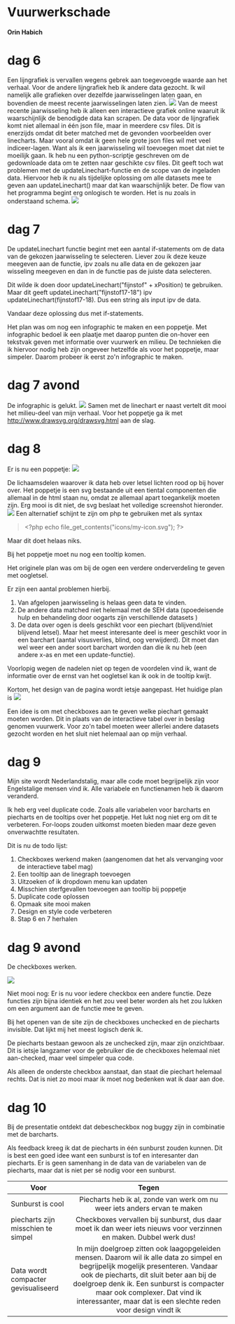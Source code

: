 # Vuurwerkschade
#### Orin Habich

# dag 6
Een lijngrafiek is vervallen wegens gebrek aan toegevoegde waarde aan het verhaal.
Voor de andere lijngrafiek heb ik andere data gezocht. Ik wil namelijk alle grafieken over dezelfde jaarwisselingen laten gaan, en bovendien de meest recente jaarwisselingen laten zien.
![](doc/schetsWebsite3.png)
Van de meest recente jaarwisseling heb ik alleen een interactieve grafiek online waaruit ik waarschijnlijk de benodigde data kan scrapen.
De data voor de lijngrafiek komt niet allemaal in één json file, maar in meerdere csv files.
Dit is enerzijds omdat dit beter matched met de gevonden voorbeelden over linecharts.
Maar vooral omdat ik geen hele grote json files wil met veel indiceer-lagen. Want als ik
een jaarwisseling wil toevoegen moet dat niet te moeilijk gaan.
Ik heb nu een python-scriptje geschreven om de gedownloade data om te zetten naar geschikte csv files.
Dit geeft toch wat problemen met de updateLinechart-functie en de scope van de ingeladen data.
Hiervoor heb ik nu als tijdelijke oplossing om alle datasets mee te geven aan updateLinechart() maar dat kan waarschijnlijk beter.
De flow van het programma begint erg onlogisch te worden.
Het is nu zoals in onderstaand schema.
![](doc/functies2.png)

# dag 7
De updateLinechart functie begint met een aantal if-statements om de data van de gekozen jaarwisseling te selecteren. Liever zou ik deze keuze meegeven aan de functie, ipv zoals nu alle data en de gekozen jaar wisseling meegeven en dan in de functie pas de juiste data selecteren.

Dit wilde ik doen door updateLinechart("fijnstof" + xPosition) te gebruiken.
Maar dit geeft updateLinechart("fijnstof17-18") ipv updateLinechart(fijnstof17-18). Dus een string als input ipv de data.

Vandaar deze oplossing dus met if-statements.

Het plan was om nog een infographic te maken en een poppetje. Met infographic bedoel ik een plaatje met daarop punten die on-hover een tekstvak geven met informatie over vuurwerk en milieu.
De technieken die ik hiervoor nodig heb zijn ongeveer hetzelfde als voor het poppetje, maar simpeler. Daarom probeer ik eerst zo'n infographic te maken.

# dag 7 avond
De infographic is gelukt.
![](doc/websiteDag7.png)
Samen met de linechart er naast vertelt dit mooi het milieu-deel van mijn verhaal.
Voor het poppetje ga ik met http://www.drawsvg.org/drawsvg.html aan de slag.

# dag 8
Er is nu een poppetje:
![](doc/poppetje.png)

De lichaamsdelen waarover ik data heb over letsel lichten rood op bij hover over.
Het poppetje is een svg bestaande uit een tiental componenten die allemaal in de html staan nu, omdat ze allemaal apart toegankelijk moeten zijn. Erg mooi is dit niet, de svg beslaat het volledige screenshot hieronder.
![](doc/groteSVGinHTML.png)
Een alternatief schijnt te zijn om php te gebruiken met als syntax 
>\<?php echo file_get_contents("icons/my-icon.svg"); ?\>

Maar dit doet helaas niks.

Bij het poppetje moet nu nog een tooltip komen.

Het originele plan was om bij de ogen een verdere onderverdeling te geven met oogletsel.

Er zijn een aantal problemen hierbij.
1.  Van afgelopen jaarwisseling is helaas geen data te vinden.
2.  De andere data matched niet helemaal met de SEH data (spoedeisende hulp en behandeling door oogarts zijn verschillende datasets )
3.  De data over ogen is deels geschikt voor een piechart (blijvend/niet blijvend letsel). Maar het meest interesante deel is meer geschikt voor in een barchart (aantal visusverlies, blind, oog verwijderd). Dit moet dan wel weer een ander soort barchart worden dan die ik nu heb (een andere x-as en met een update-functie).

Voorlopig wegen de nadelen niet op tegen de voordelen vind ik, want de informatie over de ernst van het oogletsel kan ik ook in de tooltip kwijt.

Kortom, het design van de pagina wordt ietsje aangepast.
Het huidige plan is 
![](doc/schetsWebsite5.png)

Een idee is om met checkboxes aan te geven welke piechart gemaakt moeten worden. Dit in plaats van de interactieve tabel over in beslag genomen vuurwerk.
Voor zo'n tabel moeten weer allerlei andere datasets gezocht worden en het sluit niet helemaal aan op mijn verhaal.

# dag 9
Mijn site wordt Nederlandstalig, maar alle code moet begrijpelijk zijn voor Engelstalige mensen vind ik. Alle variabele en functienamen heb ik daarom veranderd.

Ik heb erg veel duplicate code. Zoals alle variabelen voor barcharts en piecharts en de tooltips over het poppetje.
Het lukt nog niet erg om dit te verbeteren.
For-loops zouden uitkomst moeten bieden maar deze geven onverwachtte resultaten.

Dit is nu de todo lijst:

1.  Checkboxes werkend maken (aangenomen dat het als vervanging voor de interactieve tabel mag)
2.  Een tooltip aan de linegraph toevoegen
3.  Uitzoeken of ik dropdown menu kan updaten
4.  Misschien sterfgevallen toevoegen aan tooltip bij poppetje
5.  Duplicate code oplossen
6.  Opmaak site mooi maken
7.  Design en style code verbeteren
8.  Stap 6 en 7 herhalen

# dag 9 avond
De checkboxes werken.

![](doc/websiteDag9.png)

Niet mooi nog: 
Er is nu voor iedere checkbox een andere functie. Deze functies zijn bijna identiek en het zou veel beter worden als het zou lukken om een argument aan de functie mee te geven.

Bij het openen van de site zijn de checkboxes unchecked en de piecharts invisible. Dat lijkt mij het meest logisch denk ik.

De piecharts bestaan gewoon als ze unchecked zijn, maar zijn onzichtbaar. Dit is ietsje langzamer voor de gebruiker die de checkboxes helemaal niet aan-checked, maar veel simpeler qua code.

Als alleen de onderste checkbox aanstaat, dan staat die piechart helemaal rechts. Dat is niet zo mooi maar ik moet nog bedenken wat ik daar aan doe.

# dag 10
Bij de presentatie ontdekt dat debescheckbox nog buggy zijn in combinatie met de barcharts.

Als feedback kreeg ik dat de piecharts in één sunburst zouden kunnen.
Dit is best een goed idee want een sunburst is tof en interesanter dan piecharts.
Er is geen samenhang in de data van de variabelen van de piecharts, maar dat is niet per sé nodig voor een sunburst.

| Voor                                 | Tegen                                                                     |
| ------------------------------------ |:-------------------------------------------------------------------------:|
| Sunburst is cool                     | Piecharts heb ik al, zonde van werk om nu weer iets anders ervan te maken |
| piecharts zijn misschien te simpel   | Checkboxes vervallen bij sunburst, dus daar moet ik dan weer iets nieuws voor verzinnen en maken. Dubbel werk dus!  |
| Data wordt compacter gevisualiseerd  | In mijn doelgroep zitten ook laagopgeleiden mensen. Daarom wil ik alle data zo simpel en begrijpelijk mogelijk presenteren. Vandaar ook de piecharts, dit sluit beter aan bij de doelgroep denk ik. Een sunburst is compacter maar ook complexer. Dat vind ik interessanter, maar dat is een slechte reden voor design vindt ik |
